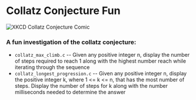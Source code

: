 # Collatz Conjecture Fun
![XKCD Collatz Conjecture Comic](https://imgs.xkcd.com/comics/collatz_conjecture.png?raw=true)

### A fun investigation of the collatz conjecture:
- ```collatz_max_climb.c``` -- Given any positive integer n, display the number of steps required to reach 1 along with the highest number reach while iterating through the sequence
- ```collatz_longest_progression.c``` -- Given any positive integer n, display the positive integer k, where 1 <= k <= n, that has the most number of steps. Display the number of steps for k along with the number milliseconds needed to determine the answer

